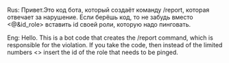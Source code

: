 Rus:
Привет.Это код бота, который создаёт команду /report, которая отвечает за нарушение.
Если берёшь код, то не забудь вместо <@&id_role> вставить id своей роли, которую надо пинговать.

Eng:
Hello. This is a bot code that creates the /report command, which is responsible for the violation.
If you take the code, then instead of the limited numbers <> insert the id of the role that needs to be pinged.
